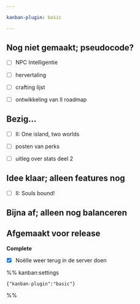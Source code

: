 ```yaml
---

kanban-plugin: basic

---
```


## Nog niet gemaakt; pseudocode?

- [ ] NPC Intelligentie
- [ ] hervertaling
- [ ] crafting lijst
- [ ] ontwikkeling van II roadmap


## Bezig...

- [ ] II: One island, two worlds
- [ ] posten van perks
- [ ] uitleg over stats deel 2


## Idee klaar; alleen features nog

- [ ] II: Souls bound!


## Bijna af; alleen nog balanceren



## Afgemaakt voor release

**Complete**
- [x] Noëlle weer terug in de server doen




%% kanban:settings
```
{"kanban-plugin":"basic"}
```
%%